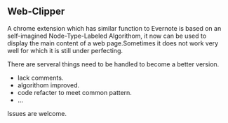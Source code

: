 ## Web-Clipper

A chrome extension which has similar function to Evernote is based on an self-imagined Node-Type-Labeled Algorithom,
it now can be used to display the main content of a web page.Sometimes it does not work very well for which 
it is still under perfecting.

There are serveral things need to be handled to become a better version.
- lack comments.
- algorithom improved.
- code refacter to meet common pattern.
- ...

Issues are welcome.
